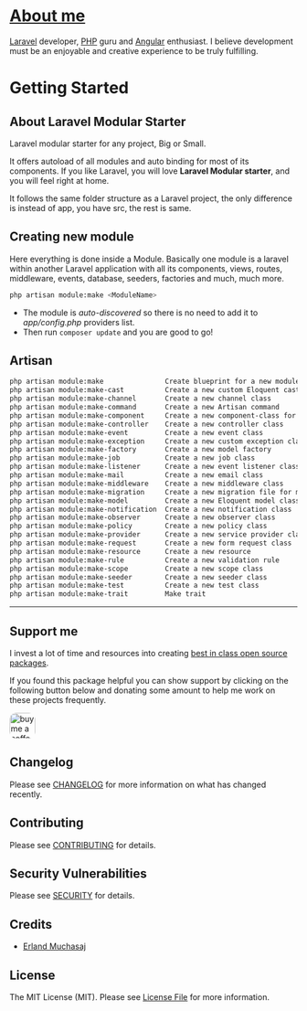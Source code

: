# [About me](https://erlandmuchasaj.tech)

[Laravel](https://laravel.com/) developer, [PHP](https://www.php.net/) guru and [Angular](https://angular.io/) 
enthusiast. I believe development must be an enjoyable and creative experience to be truly fulfilling.

# Getting Started

## About Laravel Modular Starter 
Laravel modular starter for any project, Big or Small. 

It offers autoload of all modules and auto binding for most of its components. 
If you like Laravel, you will love **Laravel Modular starter**, and you will feel right at home. 

It follows the same folder structure as a Laravel project, the only difference is instead of app, you have src, the 
rest is same.

## Creating new module

Here everything is done inside a Module.
Basically one module is a laravel within another Laravel application with all its components, views,
routes, middleware, events, database, seeders, factories and much, much more.

```bash
php artisan module:make <ModuleName>
```

- The module is *auto-discovered* so there is no need to add it to *app/config.php* providers list.
- Then run ``` composer update ``` and you are good to go!


## Artisan
```bash
php artisan module:make               Create blueprint for a new module
php artisan module:make-cast          Create a new custom Eloquent cast class
php artisan module:make-channel       Create a new channel class
php artisan module:make-command       Create a new Artisan command
php artisan module:make-component     Create a new component-class for the specified module.
php artisan module:make-controller    Create a new controller class
php artisan module:make-event         Create a new event class
php artisan module:make-exception     Create a new custom exception class
php artisan module:make-factory       Create a new model factory
php artisan module:make-job           Create a new job class
php artisan module:make-listener      Create a new event listener class
php artisan module:make-mail          Create a new email class
php artisan module:make-middleware    Create a new middleware class
php artisan module:make-migration     Create a new migration file for module.
php artisan module:make-model         Create a new Eloquent model class
php artisan module:make-notification  Create a new notification class
php artisan module:make-observer      Create a new observer class
php artisan module:make-policy        Create a new policy class
php artisan module:make-provider      Create a new service provider class
php artisan module:make-request       Create a new form request class
php artisan module:make-resource      Create a new resource
php artisan module:make-rule          Create a new validation rule
php artisan module:make-scope         Create a new scope class
php artisan module:make-seeder        Create a new seeder class
php artisan module:make-test          Create a new test class
php artisan module:make-trait         Make trait
```

---

## Support me

I invest a lot of time and resources into creating [best in class open source packages](https://github.com/erlandmuchasaj?tab=repositories).

If you found this package helpful you can show support by clicking on the following button below and donating some amount to help me work on these projects frequently.

<a href="https://www.buymeacoffee.com/erland" target="_blank">
    <img src="https://www.buymeacoffee.com/assets/img/guidelines/download-assets-2.svg" style="height: 45px; border-radius: 12px" alt="buy me a coffee"/>
</a>

## Changelog

Please see [CHANGELOG](CHANGELOG.md) for more information on what has changed recently.

## Contributing

Please see [CONTRIBUTING](CONTRIBUTING.md) for details.

## Security Vulnerabilities

Please see [SECURITY](SECURITY.md) for details.

## Credits

- [Erland Muchasaj](https://github.com/erlandmuchasaj)

## License

The MIT License (MIT). Please see [License File](LICENSE.md) for more information.
